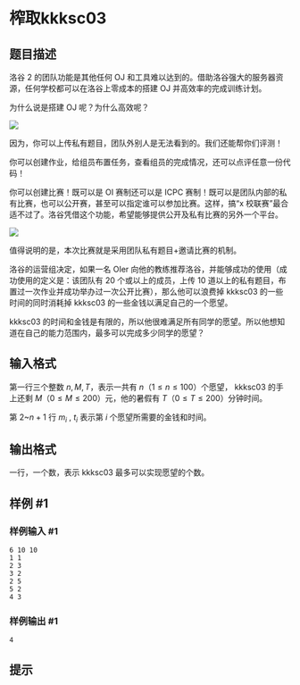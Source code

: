 # 榨取kkksc03

## 题目描述

洛谷 2 的团队功能是其他任何 OJ 和工具难以达到的。借助洛谷强大的服务器资源，任何学校都可以在洛谷上零成本的搭建 OJ 并高效率的完成训练计划。

为什么说是搭建 OJ 呢？为什么高效呢？

![](https://cdn.luogu.com.cn/upload/pic/1236.png)

因为，你可以上传私有题目，团队外别人是无法看到的。我们还能帮你们评测！

你可以创建作业，给组员布置任务，查看组员的完成情况，还可以点评任意一份代码！

你可以创建比赛！既可以是 OI 赛制还可以是 ICPC 赛制！既可以是团队内部的私有比赛，也可以公开赛，甚至可以指定谁可以参加比赛。这样，搞“x 校联赛”最合适不过了。洛谷凭借这个功能，希望能够提供公开及私有比赛的另外一个平台。

![](https://cdn.luogu.com.cn/upload/pic/1237.png)

值得说明的是，本次比赛就是采用团队私有题目+邀请比赛的机制。

洛谷的运营组决定，如果一名 OIer 向他的教练推荐洛谷，并能够成功的使用（成功使用的定义是：该团队有 $20$ 个或以上的成员，上传 $10$ 道以上的私有题目，布置过一次作业并成功举办过一次公开比赛），那么他可以浪费掉 kkksc03 的一些时间的同时消耗掉 kkksc03 的一些金钱以满足自己的一个愿望。

kkksc03 的时间和金钱是有限的，所以他很难满足所有同学的愿望。所以他想知道在自己的能力范围内，最多可以完成多少同学的愿望？

## 输入格式

第一行三个整数 $n,M,T$，表示一共有 $n$（$1 \le n \le 100$）个愿望， kkksc03 的手上还剩 $M$（$0 \le M \le 200$）元，他的暑假有 $T$（$0 \le T \le 200$）分钟时间。

第 $2$~$n+1$ 行 $m_{i}$ , $t_{i}$ 表示第 $i$ 个愿望所需要的金钱和时间。

## 输出格式

一行，一个数，表示 kkksc03 最多可以实现愿望的个数。


## 样例 #1

### 样例输入 #1
```
6 10 10
1 1
2 3 
3 2
2 5
5 2
4 3
```

### 样例输出 #1

```
4
```

## 提示


